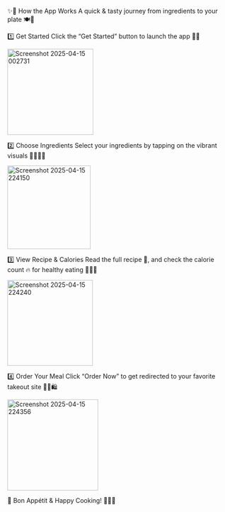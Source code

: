 ✨🍲 How the App Works
A quick & tasty journey from ingredients to your plate 🍽️💫

1️⃣ Get Started
Click the “Get Started” button to launch the app 🌿📲


<img width="194" alt="Screenshot 2025-04-15 002731" src="https://github.com/user-attachments/assets/c8353ba1-149d-49d7-b465-5ac5cf97935d" />



2️⃣ Choose Ingredients
Select your ingredients by tapping on the vibrant visuals 🥕🍅🧄🍄


<img width="188" alt="Screenshot 2025-04-15 224150" src="https://github.com/user-attachments/assets/e4b89e9a-90d9-402b-a9ad-e2a5514b0dd5" />



3️⃣ View Recipe & Calories
Read the full recipe 📖, and check the calorie count 🔥 for healthy eating 🧘‍♀️💪


<img width="193" alt="Screenshot 2025-04-15 224240" src="https://github.com/user-attachments/assets/1445c117-6138-4e71-8766-6c11305ced4f" />




4️⃣ Order Your Meal
Click “Order Now” to get redirected to your favorite takeout site 🍕🍜🛍️


<img width="205" alt="Screenshot 2025-04-15 224356" src="https://github.com/user-attachments/assets/30e84344-570a-4823-8eef-e8171087344e" />



🌟 Bon Appétit & Happy Cooking! 👩‍🍳🍴
